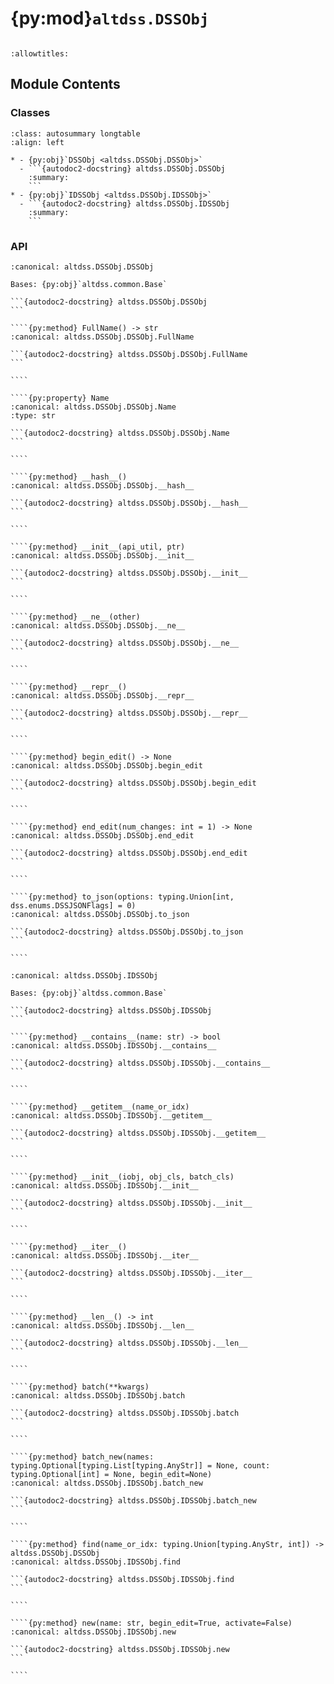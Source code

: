 # {py:mod}`altdss.DSSObj`

```{py:module} altdss.DSSObj
```

```{autodoc2-docstring} altdss.DSSObj
:allowtitles:
```

## Module Contents

### Classes

````{list-table}
:class: autosummary longtable
:align: left

* - {py:obj}`DSSObj <altdss.DSSObj.DSSObj>`
  - ```{autodoc2-docstring} altdss.DSSObj.DSSObj
    :summary:
    ```
* - {py:obj}`IDSSObj <altdss.DSSObj.IDSSObj>`
  - ```{autodoc2-docstring} altdss.DSSObj.IDSSObj
    :summary:
    ```
````

### API

`````{py:class} DSSObj(api_util, ptr)
:canonical: altdss.DSSObj.DSSObj

Bases: {py:obj}`altdss.common.Base`

```{autodoc2-docstring} altdss.DSSObj.DSSObj
```

````{py:method} FullName() -> str
:canonical: altdss.DSSObj.DSSObj.FullName

```{autodoc2-docstring} altdss.DSSObj.DSSObj.FullName
```

````

````{py:property} Name
:canonical: altdss.DSSObj.DSSObj.Name
:type: str

```{autodoc2-docstring} altdss.DSSObj.DSSObj.Name
```

````

````{py:method} __hash__()
:canonical: altdss.DSSObj.DSSObj.__hash__

```{autodoc2-docstring} altdss.DSSObj.DSSObj.__hash__
```

````

````{py:method} __init__(api_util, ptr)
:canonical: altdss.DSSObj.DSSObj.__init__

```{autodoc2-docstring} altdss.DSSObj.DSSObj.__init__
```

````

````{py:method} __ne__(other)
:canonical: altdss.DSSObj.DSSObj.__ne__

```{autodoc2-docstring} altdss.DSSObj.DSSObj.__ne__
```

````

````{py:method} __repr__()
:canonical: altdss.DSSObj.DSSObj.__repr__

```{autodoc2-docstring} altdss.DSSObj.DSSObj.__repr__
```

````

````{py:method} begin_edit() -> None
:canonical: altdss.DSSObj.DSSObj.begin_edit

```{autodoc2-docstring} altdss.DSSObj.DSSObj.begin_edit
```

````

````{py:method} end_edit(num_changes: int = 1) -> None
:canonical: altdss.DSSObj.DSSObj.end_edit

```{autodoc2-docstring} altdss.DSSObj.DSSObj.end_edit
```

````

````{py:method} to_json(options: typing.Union[int, dss.enums.DSSJSONFlags] = 0)
:canonical: altdss.DSSObj.DSSObj.to_json

```{autodoc2-docstring} altdss.DSSObj.DSSObj.to_json
```

````

`````

`````{py:class} IDSSObj(iobj, obj_cls, batch_cls)
:canonical: altdss.DSSObj.IDSSObj

Bases: {py:obj}`altdss.common.Base`

```{autodoc2-docstring} altdss.DSSObj.IDSSObj
```

````{py:method} __contains__(name: str) -> bool
:canonical: altdss.DSSObj.IDSSObj.__contains__

```{autodoc2-docstring} altdss.DSSObj.IDSSObj.__contains__
```

````

````{py:method} __getitem__(name_or_idx)
:canonical: altdss.DSSObj.IDSSObj.__getitem__

```{autodoc2-docstring} altdss.DSSObj.IDSSObj.__getitem__
```

````

````{py:method} __init__(iobj, obj_cls, batch_cls)
:canonical: altdss.DSSObj.IDSSObj.__init__

```{autodoc2-docstring} altdss.DSSObj.IDSSObj.__init__
```

````

````{py:method} __iter__()
:canonical: altdss.DSSObj.IDSSObj.__iter__

```{autodoc2-docstring} altdss.DSSObj.IDSSObj.__iter__
```

````

````{py:method} __len__() -> int
:canonical: altdss.DSSObj.IDSSObj.__len__

```{autodoc2-docstring} altdss.DSSObj.IDSSObj.__len__
```

````

````{py:method} batch(**kwargs)
:canonical: altdss.DSSObj.IDSSObj.batch

```{autodoc2-docstring} altdss.DSSObj.IDSSObj.batch
```

````

````{py:method} batch_new(names: typing.Optional[typing.List[typing.AnyStr]] = None, count: typing.Optional[int] = None, begin_edit=None)
:canonical: altdss.DSSObj.IDSSObj.batch_new

```{autodoc2-docstring} altdss.DSSObj.IDSSObj.batch_new
```

````

````{py:method} find(name_or_idx: typing.Union[typing.AnyStr, int]) -> altdss.DSSObj.DSSObj
:canonical: altdss.DSSObj.IDSSObj.find

```{autodoc2-docstring} altdss.DSSObj.IDSSObj.find
```

````

````{py:method} new(name: str, begin_edit=True, activate=False)
:canonical: altdss.DSSObj.IDSSObj.new

```{autodoc2-docstring} altdss.DSSObj.IDSSObj.new
```

````

`````
